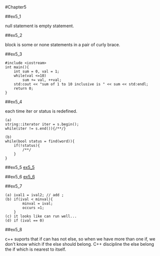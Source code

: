 #Chapter5

##ex5_1

null statement is empty statement.

##ex5_2

block is some or none statements in a pair of  curly brace. 


##ex5_3

~~~
#include <iostream>
int main(){
    int sum = 0, val = 1;
    while(val <=10)
        sum += val, ++val;
    std:cout << "sum of 1 to 10 inclusive is " << sum << std:endl;
    return 0;
}
~~~

##ex5_4

each time iter or status is redefined.
~~~
(a)
string::iterator iter = s.begin();
while(iter != s.end()){/**/}

(b)
while(bool status = find(word)){
    if(!status){
        /**/
    }
}
~~~

##ex5_5
[ex5_5](https://github.com/suisuihan/cpp-primer/blob/master/chapter5/ex5_5.cpp)

##ex5_6
[ex5_6](https://github.com/suisuihan/cpp-primer/blob/master/chapter5/ex5_6.cpp)

##ex5_7
~~~
(a) ival1 = ival2; // add ;
(b) if(ival < minval){
        minval = ival;
        occurs =1;
    }
(c) it looks like can run well...
(d) if (ival == 0)
~~~

##ex5_8

c++ suports that if can has not else, so when we have more than one if, we don't know which if the else should belong. C++ 
discipline the else belong the if which is nearest to itself.

